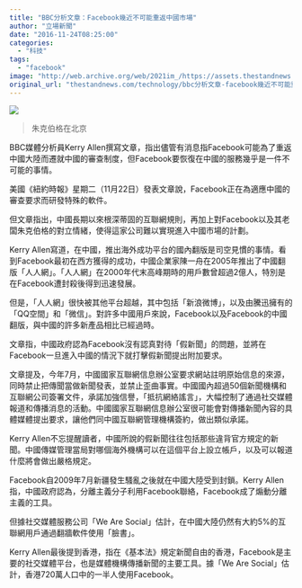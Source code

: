 ```yaml
---
title: "BBC分析文章：Facebook幾近不可能重返中國市場"
author: "立場新聞"
date: "2016-11-24T08:25:00"
categories:
  - "科技"
tags:
  - "facebook"
image: "http://web.archive.org/web/2021im_/https://assets.thestandnews.com/media/photos/mark_zuckerberg_BEIJING_S6yR6.jpg"
original_url: "thestandnews.com/technology/bbc分析文章-facebook幾近不可能重返中國市場"
---
```

![](http://web.archive.org/web/2021im_/https://assets.thestandnews.com/media/photos/mark_zuckerberg_BEIJING_S6yR6.jpg)

> 朱克伯格在北京

BBC媒體分析員Kerry Allen撰寫文章，指出儘管有消息指Facebook可能為了重返中國大陸而遷就中國的審查制度，但Facebook要恢復在中國的服務幾乎是一件不可能的事情。

美國《紐約時報》星期二（11月22日）發表文章說，Facebook正在為適應中國的審查要求而研發特殊的軟件。

但文章指出，中國長期以來根深蒂固的互聯網規則，再加上對Facebook以及其老闆朱克伯格的對立情緒，使得這家公司難以實現進入中國市場的計劃。

Kerry Allen寫道，在中國，推出海外成功平台的國內翻版是司空見慣的事情。看到Facebook最初在西方獲得的成功，中國企業家陳一舟在2005年推出了中國翻版「人人網」。「人人網」在2000年代末高峰期時的用戶數曾超過2億人，特別是在Facebook遭封殺後得到迅速發展。

但是，「人人網」很快被其他平台超越，其中包括「新浪微博」，以及由騰迅擁有的「QQ空間」和「微信」。對許多中國用戶來說，Facebook以及Facebook的中國翻版，與中國的許多新產品相比已經過時。

文章指，中國政府認為Facebook沒有認真對待「假新聞」的問題，並將在Facebook一旦進入中國的情況下就打擊假新聞提出附加要求。

文章提及，今年7月，中國國家互聯網信息辦公室要求網站註明原始信息的來源，同時禁止把傳聞當做新聞發表，並禁止歪曲事實。中國國內超過50個新聞機構和互聯網公司簽署文件，承諾加強信譽，「抵抗網絡謠言」，大幅控制了通過社交媒體報道和傳播消息的活動。中國國家互聯網信息辦公室很可能會對傳播新聞內容的具體媒體提出要求，讓他們同中國互聯網管理機構簽約，做出類似承諾。

Kerry Allen不忘提醒讀者，中國所說的假新聞往往包括那些違背官方規定的新聞。中國傳媒管理當局對哪個海外機構可以在這個平台上設立帳戶，以及可以報道什麼將會做出嚴格規定。

Facebook自2009年7月新疆發生騷亂之後就在中國大陸受到封鎖。Kerry Allen指，中國政府認為，分離主義分子利用Facebook聯絡，Facebook成了煽動分離主義的工具。

但據社交媒體服務公司「We Are Social」估計，在中國大陸仍然有大約5%的互聯網用戶通過翻牆軟件使用「臉書」。

Kerry Allen最後提到香港，指在《基本法》規定新聞自由的香港，Facebook是主要的社交媒體平台，也是媒體機構傳播新聞的主要工具。據「We Are Social」估計，香港720萬人口中的一半人使用Facebook。